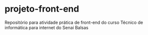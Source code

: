 # projeto-front-end
Repositório para atividade prática de front-end do curso Técnico de informática para internet do Senai Balsas 
